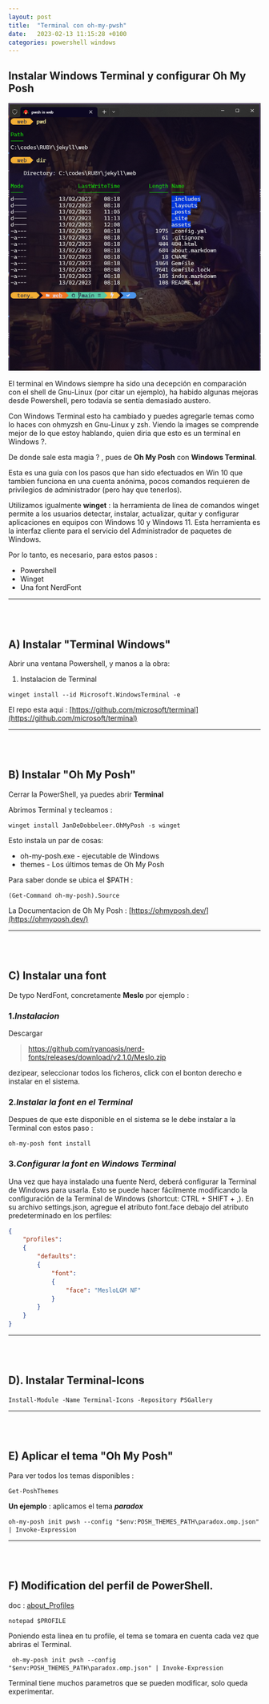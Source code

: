 ```yaml
---
layout: post  
title:  "Terminal con oh-my-pwsh"
date:   2023-02-13 11:15:28 +0100
categories: powershell windows
---
```


## Instalar Windows Terminal y configurar Oh My Posh

![windows Terminal](/assets/pwsh.PNG)

El terminal en Windows siempre ha sido una decepción en comparación con el shell de Gnu-Linux (por citar un ejemplo), ha habido algunas mejoras desde Powershell, pero todavía se sentía demasiado austero.  

Con Windows Terminal esto ha cambiado y puedes agregarle temas como lo haces con ohmyzsh en Gnu-Linux y zsh. Viendo la images se comprende mejor de lo que estoy hablando, quien diria que esto es un terminal en Windows ?.

De donde sale esta magia ? , pues de **Oh My Posh** con **Windows Terminal**.

Esta es una guía con los pasos que han sido efectuados en Win 10 que tambien funciona en una cuenta anónima, pocos comandos requieren de privilegios de administrador (pero hay que tenerlos).  

Utilizamos igualmente **winget** : la herramienta de línea de comandos winget permite a los usuarios detectar, instalar, actualizar, quitar y configurar aplicaciones en equipos con Windows 10 y Windows 11. Esta herramienta es la interfaz cliente para el servicio del Administrador de paquetes de Windows.

Por lo tanto, es necesario, para estos pasos : 

* Powershell
* Winget
* Una font NerdFont

---

&nbsp;  
&nbsp;

## A) Instalar "Terminal Windows"

Abrir una ventana Powershell, y manos a la obra:

1. Instalacion de Terminal

```powershel
winget install --id Microsoft.WindowsTerminal -e
```

El repo esta aqui : [https://github.com/microsoft/terminal](https://github.com/microsoft/terminal)

---

&nbsp;  
&nbsp;

## B) Instalar "Oh My Posh"

Cerrar la PowerShell, ya puedes abrir **Terminal**

Abrimos Terminal y tecleamos :

```powershel
winget install JanDeDobbeleer.OhMyPosh -s winget
```

Esto instala un par de cosas:

* oh-my-posh.exe - ejecutable de Windows
* themes - Los últimos temas de Oh My Posh

Para saber donde se ubica el $PATH :  

```powershel
(Get-Command oh-my-posh).Source
```

La Documentacion de Oh My Posh : [https://ohmyposh.dev/](https://ohmyposh.dev/)

---

&nbsp;  
&nbsp;

## C) Instalar una font

De typo NerdFont, concretamente **Meslo** por ejemplo :  

### 1.*Instalacion*

Descargar  

>https://github.com/ryanoasis/nerd-fonts/releases/download/v2.1.0/Meslo.zip

dezipear, seleccionar todos los ficheros, click con el bonton derecho e instalar en el sistema.

### 2.*Instalar la font en el Terminal*

Despues de que este disponible en el sistema se le debe instalar a la Terminal con estos paso :

```powershel
oh-my-posh font install
```

### 3.*Configurar la font en Windows Terminal*

Una vez que haya instalado una fuente Nerd, deberá configurar la Terminal de Windows para usarla. Esto se puede hacer fácilmente modificando la configuración de la Terminal de Windows (shortcut: CTRL + SHIFT + ,). En su archivo settings.json, agregue el atributo font.face debajo del atributo predeterminado en los perfiles:

```json
{
    "profiles":
    {
        "defaults":
        {
            "font":
            {
                "face": "MesloLGM NF"
            }
        }
    }
}
```

---

&nbsp;  
&nbsp;

## D). Instalar Terminal-Icons

```powershel
Install-Module -Name Terminal-Icons -Repository PSGallery
```

---

&nbsp;  
&nbsp;

## E) Aplicar el tema "Oh My Posh"

Para ver todos los temas disponibles  :  

```powershel
Get-PoshThemes
```

__Un ejemplo__ : aplicamos el tema __*paradox*__

```powershel
oh-my-posh init pwsh --config "$env:POSH_THEMES_PATH\paradox.omp.json" | Invoke-Expression
```

---

&nbsp;  
&nbsp;

## F) Modification del perfil de PowerShell.

doc : [about_Profiles](https://learn.microsoft.com/en-us/powershell/module/microsoft.powershell.core/about/about_profiles?view=powershell-7.3)

```powershel
notepad $PROFILE
```

Poniendo esta linea en tu profile, el tema se tomara en cuenta cada vez que abriras el Terminal.

```powershel
 oh-my-posh init pwsh --config "$env:POSH_THEMES_PATH\paradox.omp.json" | Invoke-Expression
```

Terminal tiene muchos parametros que se pueden modificar, solo queda experimentar.